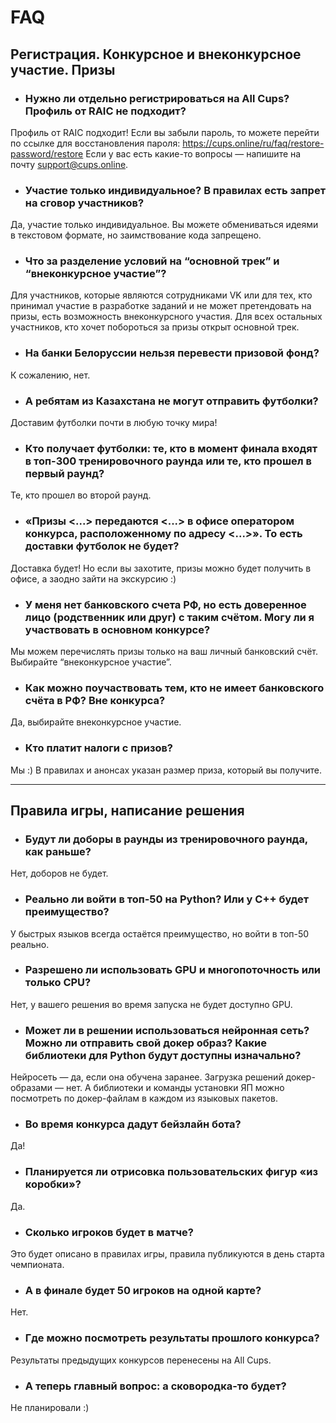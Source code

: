 # FAQ

## Регистрация. Конкурсное и внеконкурсное участие. Призы

* ### Нужно ли отдельно регистрироваться на All Cups? Профиль от RAIC не подходит?

Профиль от RAIC подходит! Если вы забыли пароль, то можете перейти по ссылке для восстановления пароля:
<https://cups.online/ru/faq/restore-password/restore>
Если у вас есть какие-то вопросы — напишите на почту support@cups.online.

* ### Участие только индивидуальное? В правилах есть запрет на сговор участников?

Да, участие только индивидуальное. Вы можете обмениваться идеями в текстовом формате, но заимствование кода запрещено.

* ### Что за разделение условий на “основной трек” и “внеконкурсное участие”?

Для участников, которые являются сотрудниками VK или для тех, кто принимал участие в разработке заданий и не может претендовать на призы, есть возможность внеконкурсного участия.
Для всех остальных участников, кто хочет побороться за призы открыт основной трек.

* ### На банки Белоруссии нельзя перевести призовой фонд?

К сожалению, нет.

* ### А ребятам из Казахстана не могут отправить футболки?

Доставим футболки почти в любую точку мира!

* ### Кто получает футболки: те, кто в момент финала входят в топ-300 тренировочного раунда или те, кто прошел в первый раунд?

Те, кто прошел во второй раунд.

* ### «Призы <...> передаются <...> в офисе оператором конкурса, расположенному по адресу <...>». То есть доставки футболок не будет?

Доставка будет! Но если вы захотите, призы можно будет получить в офисе, а заодно зайти на экскурсию :)

* ### У меня нет банковского счета РФ, но есть доверенное лицо (родственник или друг) с таким счётом. Могу ли я участвовать в основном конкурсе?

Мы можем перечислять призы только на ваш личный банковский счёт. Выбирайте “внеконкурсное участие”.

* ### Как можно поучаствовать тем, кто не имеет банковского счёта в РФ? Вне конкурса?

Да, выбирайте внеконкурсное участие.

* ### Кто платит налоги с призов?

Мы :) В правилах и анонсах указан размер приза, который вы получите.

___

## Правила игры, написание решения

* ### Будут ли доборы в раунды из тренировочного раунда, как раньше?

Нет, доборов не будет.

* ### Реально ли войти в топ-50 на Python? Или у C++ будет преимущество?

У быстрых языков всегда остаётся преимущество, но войти в топ-50 реально.

* ### Разрешено ли использовать GPU и многопоточность или только CPU?

Нет, у вашего решения во время запуска не будет доступно GPU.

* ### Может ли в решении использоваться нейронная сеть? Можно ли отправить свой докер образ? Какие библиотеки для Python будут доступны изначально?

Нейросеть — да, если она обучена заранее. Загрузка решений докер-образами — нет. А библиотеки и команды установки ЯП можно посмотреть по докер-файлам в каждом из языковых пакетов.

* ### Во время конкурса дадут бейзлайн бота?

Да!

* ### Планируется ли отрисовка пользовательских фигур «из коробки»?

Да.

* ### Сколько игроков будет в матче?

Это будет описано в правилах игры, правила публикуются в день старта чемпионата.

* ### А в финале будет 50 игроков на одной карте?

 Нет.
  
* ### Где можно посмотреть результаты прошлого конкурса?

Результаты предыдущих конкурсов перенесены на All Cups.

* ### А теперь главный вопрос: а сковородка-то будет?

Не планировали :)
